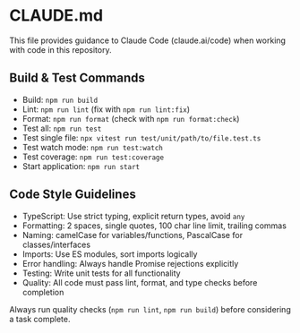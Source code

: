 # CLAUDE.md

This file provides guidance to Claude Code (claude.ai/code) when working with code in this repository.

## Build & Test Commands
- Build: `npm run build`
- Lint: `npm run lint` (fix with `npm run lint:fix`) 
- Format: `npm run format` (check with `npm run format:check`)
- Test all: `npm run test`
- Test single file: `npx vitest run test/unit/path/to/file.test.ts`
- Test watch mode: `npm run test:watch`
- Test coverage: `npm run test:coverage`
- Start application: `npm run start`

## Code Style Guidelines
- TypeScript: Use strict typing, explicit return types, avoid `any`
- Formatting: 2 spaces, single quotes, 100 char line limit, trailing commas
- Naming: camelCase for variables/functions, PascalCase for classes/interfaces
- Imports: Use ES modules, sort imports logically
- Error handling: Always handle Promise rejections explicitly
- Testing: Write unit tests for all functionality
- Quality: All code must pass lint, format, and type checks before completion

Always run quality checks (`npm run lint`, `npm run build`) before considering a task complete.